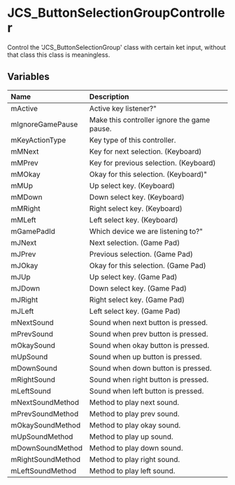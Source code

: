 # JCS_ButtonSelectionGroupController

Control the 'JCS_ButtonSelectionGroup' class with certain ket input,
without that class this class is meaningless.

## Variables

| Name              | Description                                 |
|:------------------|:--------------------------------------------|
| mActive           | Active key listener?"                       |
| mIgnoreGamePause  | Make this controller ignore the game pause. |
| mKeyActionType    | Key type of this controller.                |
| mMNext            | Key for next selection. (Keyboard)          |
| mMPrev            | Key for previous selection. (Keyboard)      |
| mMOkay            | Okay for this selection. (Keyboard)"        |
| mMUp              | Up select key. (Keyboard)                   |
| mMDown            | Down select key. (Keyboard)                 |
| mMRight           | Right select key. (Keyboard)                |
| mMLeft            | Left select key. (Keyboard)                 |
| mGamePadId        | Which device we are listening to?"          |
| mJNext            | Next selection. (Game Pad)                  |
| mJPrev            | Previous selection. (Game Pad)              |
| mJOkay            | Okay for this selection. (Game Pad)         |
| mJUp              | Up select key. (Game Pad)                   |
| mJDown            | Down select key. (Game Pad)                 |
| mJRight           | Right select key. (Game Pad)                |
| mJLeft            | Left select key. (Game Pad)                 |
| mNextSound        | Sound when next button is pressed.          |
| mPrevSound        | Sound when prev button is pressed.          |
| mOkaySound        | Sound when okay button is pressed.          |
| mUpSound          | Sound when up button is pressed.            |
| mDownSound        | Sound when down button is pressed.          |
| mRightSound       | Sound when right button is pressed.         |
| mLeftSound        | Sound when left button is pressed.          |
| mNextSoundMethod  | Method to play next sound.                  |
| mPrevSoundMethod  | Method to play prev sound.                  |
| mOkaySoundMethod  | Method to play okay sound.                  |
| mUpSoundMethod    | Method to play up sound.                    |
| mDownSoundMethod  | Method to play down sound.                  |
| mRightSoundMethod | Method to play right sound.                 |
| mLeftSoundMethod  | Method to play left sound.                  |
